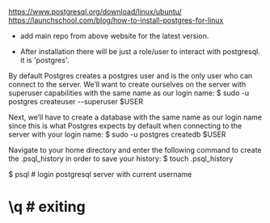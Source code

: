 https://www.postgresql.org/download/linux/ubuntu/
https://launchschool.com/blog/how-to-install-postgres-for-linux

- add main repo from above website for the latest version.

- After installation there will be just a role/user to interact with postgresql.
  it is 'postgres'. 

By default Postgres creates a postgres user and is the only user who can connect to the server.
We’ll want to create ourselves on the server with superuser capabilities with the same name as our login name:
$ sudo -u postgres createuser --superuser $USER

Next, we’ll have to create a database with the same name as our login name 
since this is what Postgres expects by default when connecting to the server with your login name:
$ sudo -u postgres createdb $USER

Navigate to your home directory and enter the following command 
to create the .psql_history in order to save your history:
$ touch .psql_history

$ psql   # login postgresql server with current username

# \q # exiting

